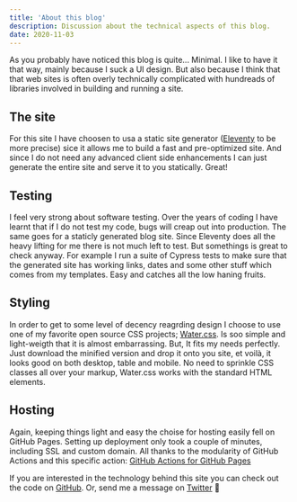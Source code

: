```yaml
---
title: 'About this blog'
description: Discussion about the technical aspects of this blog.
date: 2020-11-03
---
```


As you probably have noticed this blog is quite... Minimal. I like to have it that way, mainly because I suck a UI design. But also because I think that that web sites is often overly technically complicated with hundreads of libraries involved in building and running a site.

## The site

For this site I have choosen to usa a static site generator ([Eleventy](https://www.11ty.dev/) to be more precise) sice it allows me to build a fast and pre-optimized site. And since I do not need any advanced client side enhancements I can just generate the entire site and serve it to you statically. Great!

## Testing

I feel very strong about software testing. Over the years of coding I have learnt that if I do not test my code, bugs will creap out into production. The same goes for a staticly generated blog site. Since Eleventy does all the heavy lifting for me there is not much left to test. But somethings is great to check anyway. For example I run a suite of Cypress tests to make sure that the generated site has working links, dates and some other stuff which comes from my templates. Easy and catches all the low haning fruits.

## Styling

In order to get to some level of decency reagrding design I choose to use one of my favorite open source CSS projects; [Water.css](https://watercss.kognise.dev/). Is soo simple and light-weigth that it is almost embarrassing. But, It fits my needs perfectly. Just download the minified version and drop it onto you site, et voilà, it looks good on both desktop, table and mobile. No need to sprinkle CSS classes all over your markup, Water.css works with the standard HTML elements.

## Hosting

Again, keeping things light and easy the choise for hosting easily fell on GitHub Pages. Setting up deployment only took a couple of minutes, including SSL and custom domain. All thanks to the modularity of GitHub Actions and this specific action: [GitHub Actions for GitHub Pages](https://github.com/marketplace/actions/github-pages-action)

If you are interested in the technology behind this site you can check out the code on [GitHub](https://github.com/cederstrom/blog). Or, send me a message on [Twitter](https://twitter.com/a_cederstrom) 🙂

